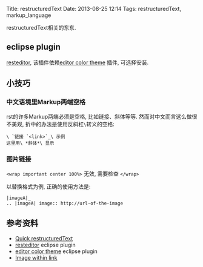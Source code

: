 Title: restructuredText
Date: 2013-08-25 12:14
Tags: restructuredText, markup_language

restructuredText相关的东东.
## eclipse plugin

[resteditor](http://resteditor.sourceforge.net/), 该插件依赖[editor color theme](http://eclipsecolorthemes.org/)
插件, 可选择安装.
## 小技巧

### 中文语境里Markup两端空格
rst的许多Markup两端必须是空格, 比如链接、斜体等等. 然而对中文而言这么做很不美观, 折中的办法是使用反斜杠`\`转义的空格:

	
	\ `链接 `<link>`_\ 示例
	这里用\ *斜体*\ 显示

### 图片链接

`<wrap important center 100%>`
无效, 需要检查
`</wrap>`

以替换格式为例, 正确的使用方法是:

	
	|imageA|_
	.. |imageA| image:: http://url-of-the-image

## 参考资料

*  [Quick restructuredText](http://docutils.sourceforge.net/docs/user/rst/quickref.html)
*  [resteditor](http://resteditor.sourceforge.net/) eclipse plugin  
*  [editor color theme](http://eclipsecolorthemes.org/) eclipse plugin
*  [Image within link](https://github.com/jgm/pandoc/issues/678)

